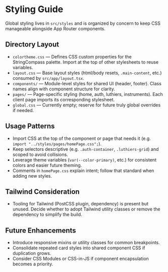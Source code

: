 # Styling Guide

Global styling lives in `src/styles` and is organized by concern to keep CSS manageable alongside App Router components.

## Directory Layout
- `colortheme.css` — Defines CSS custom properties for the StringCompass palette. Import at the top of other stylesheets to reuse variables.
- `layout.css` — Base layout styles (html/body resets, `.main-content`, etc.) consumed by `src/app/layout.tsx`.
- `components/` — Module-level styles for shared UI (header, footer). Class names align with component structure for clarity.
- `pages/` — Page-specific styling (home, auth, luthiers, instruments). Each client page imports its corresponding stylesheet.
- `global.css` — Currently empty; reserve for future truly global overrides if needed.

## Usage Patterns
- Import CSS at the top of the component or page that needs it (e.g. `import "../styles/pages/homePage.css";`).
- Keep selectors descriptive (e.g. `.auth-container`, `.luthiers-grid`) and scoped to avoid collisions.
- Leverage theme variables (`var(--color-primary)`, etc.) for consistent colors and easier future theming.
- Comments in `homePage.css` explain intent; follow that standard when adding new styles.

## Tailwind Consideration
- Tooling for Tailwind (PostCSS plugin, dependency) is present but unused. Decide whether to adopt Tailwind utility classes or remove the dependency to simplify the build.

## Future Enhancements
- Introduce responsive mixins or utility classes for common breakpoints.
- Consolidate repeated card styles into shared component CSS if duplication grows.
- Consider CSS Modules or CSS-in-JS if component encapsulation becomes a priority.
